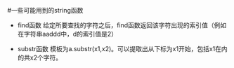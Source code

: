 #一些可能用到的string函数

- find函数
给定所要查找的字符之后，find函数返回该字符出现的索引值（例如在字符串aaddd中，d的索引值是2）

- substr函数
模板为a.substr(x1,x2)。可以提取出从下标为x1开始，包括x1在内的共x2个字符。

